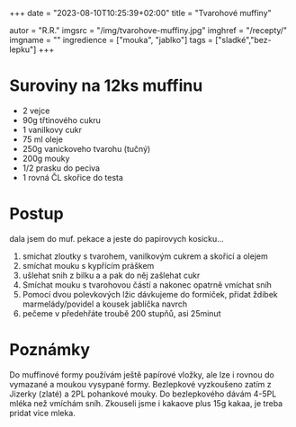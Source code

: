 +++
date = "2023-08-10T10:25:39+02:00"
title = "Tvarohové muffiny"

autor = "R.R."
imgsrc = "/img/tvarohove-muffiny.jpg"
imghref = "/recepty/"
imgname = ""
ingredience = ["mouka", "jablko"]
tags = ["sladké","bez-lepku"]
+++

# Suroviny na 12ks muffinu

- 2 vejce
- 90g třtinového cukru
- 1 vanilkovy cukr
- 75 ml oleje
- 250g vanickoveho tvarohu (tučný)
- 200g mouky
- 1/2 prasku do peciva
- 1 rovná ČL skořice do testa 

# Postup
dala jsem do muf. pekace a jeste do papirovych kosicku...

1. smichat zloutky s tvarohem, vanilkovým cukrem a skořicí a olejem 
2. smíchat mouku s kypřícím práškem
3. ušlehat snih z bilku a a pak do něj zašlehat cukr
4. Smíchat mouku s tvarohovou částí a nakonec opatrně vmíchat sníh
4. Pomocí dvou polevkových lžic dávkujeme do formiček, přidat ždibek marmelády/povidel a kousek jablíčka navrch
5. pečeme v předehřáte troubě 200 stupňů, asi 25minut 





# Poznámky
Do muffinové formy používám ještě papírové vložky, ale lze i rovnou do vymazané a moukou vysypané formy.
Bezlepkové vyzkoušeno zatím z Jizerky (zlaté) a 2PL pohankové mouky. Do bezlepkového dávám 4-5PL mléka než vmíchám sníh. Zkouseli jsme i kakaove plus 15g kakaa, je treba pridat vice mleka.

<!--
-->
